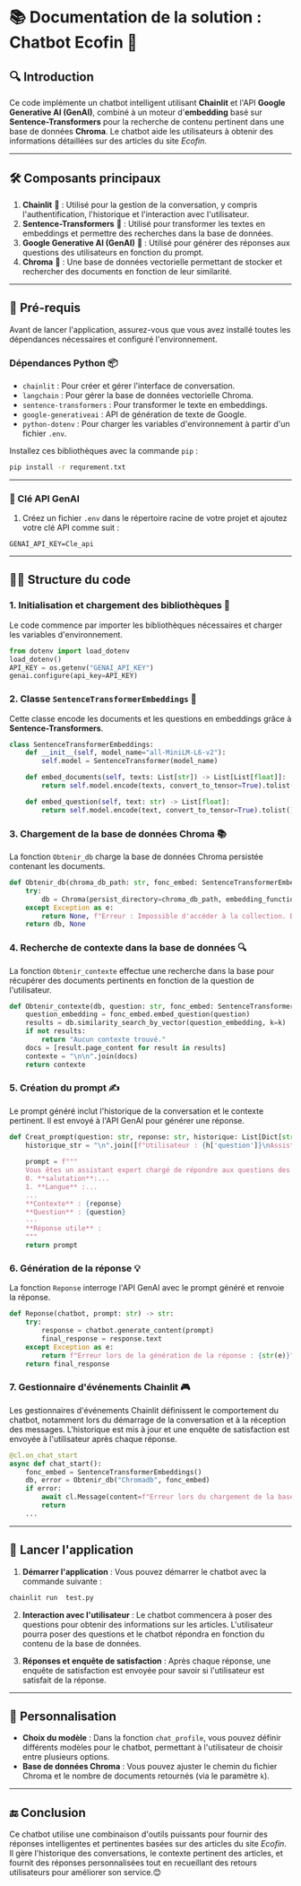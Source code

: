 # **📚 Documentation de la solution : Chatbot Ecofin 🤖**

## **🔍 Introduction**

Ce code implémente un chatbot intelligent utilisant **Chainlit** et l'API **Google Generative AI (GenAI)**, combiné à un moteur d'**embedding** basé sur **Sentence-Transformers** pour la recherche de contenu pertinent dans une base de données **Chroma**. Le chatbot aide les utilisateurs à obtenir des informations détaillées sur des articles du site *Ecofin*.

---

## **🛠 Composants principaux**

1. **Chainlit** 💬 : Utilisé pour la gestion de la conversation, y compris l'authentification, l'historique et l'interaction avec l'utilisateur.
2. **Sentence-Transformers** 🧠 : Utilisé pour transformer les textes en embeddings et permettre des recherches dans la base de données.
3. **Google Generative AI (GenAI)** 🤖 : Utilisé pour générer des réponses aux questions des utilisateurs en fonction du prompt.
4. **Chroma** 💾 : Une base de données vectorielle permettant de stocker et rechercher des documents en fonction de leur similarité.

---

## **🚀 Pré-requis**

Avant de lancer l'application, assurez-vous que vous avez installé toutes les dépendances nécessaires et configuré l'environnement.

### **Dépendances Python** 📦

- `chainlit` : Pour créer et gérer l'interface de conversation.
- `langchain` : Pour gérer la base de données vectorielle Chroma.
- `sentence-transformers` : Pour transformer le texte en embeddings.
- `google-generativeai` : API de génération de texte de Google.
- `python-dotenv` : Pour charger les variables d'environnement à partir d'un fichier `.env`.

Installez ces bibliothèques avec la commande `pip` :

```bash
pip install -r requrement.txt
```

---

### **🔑 Clé API GenAI**

1. Créez un fichier `.env` dans le répertoire racine de votre projet et ajoutez votre clé API comme suit :

```plaintext
GENAI_API_KEY=Cle_api
```

---

## **🧑‍💻 Structure du code**

### 1. **Initialisation et chargement des bibliothèques** 🔌

Le code commence par importer les bibliothèques nécessaires et charger les variables d'environnement.

```python
from dotenv import load_dotenv
load_dotenv()
API_KEY = os.getenv("GENAI_API_KEY")
genai.configure(api_key=API_KEY)
```

### 2. **Classe `SentenceTransformerEmbeddings` 🧠**

Cette classe encode les documents et les questions en embeddings grâce à **Sentence-Transformers**.

```python
class SentenceTransformerEmbeddings:
    def __init__(self, model_name="all-MiniLM-L6-v2"):
        self.model = SentenceTransformer(model_name)

    def embed_documents(self, texts: List[str]) -> List[List[float]]:
        return self.model.encode(texts, convert_to_tensor=True).tolist()

    def embed_question(self, text: str) -> List[float]:
        return self.model.encode(text, convert_to_tensor=True).tolist()
```

### 3. **Chargement de la base de données Chroma 📚**

La fonction `Obtenir_db` charge la base de données Chroma persistée contenant les documents.

```python
def Obtenir_db(chroma_db_path: str, fonc_embed: SentenceTransformerEmbeddings):
    try:
        db = Chroma(persist_directory=chroma_db_path, embedding_function=fonc_embed)
    except Exception as e:
        return None, f"Erreur : Impossible d'accéder à la collection. Détail : {str(e)}"
    return db, None
```

### 4. **Recherche de contexte dans la base de données 🔍**

La fonction `Obtenir_contexte` effectue une recherche dans la base pour récupérer des documents pertinents en fonction de la question de l'utilisateur.

```python
def Obtenir_contexte(db, question: str, fonc_embed: SentenceTransformerEmbeddings, k: int = 3) -> str:
    question_embedding = fonc_embed.embed_question(question)
    results = db.similarity_search_by_vector(question_embedding, k=k)
    if not results:
        return "Aucun contexte trouvé."
    docs = [result.page_content for result in results]
    contexte = "\n\n".join(docs)
    return contexte
```

### 5. **Création du prompt ✍️**

Le prompt généré inclut l'historique de la conversation et le contexte pertinent. Il est envoyé à l'API GenAI pour générer une réponse.

```python
def Creat_prompt(question: str, reponse: str, historique: List[Dict[str, str]]) -> str:
    historique_str = "\n".join([f"Utilisateur : {h['question']}\nAssistant : {h['response']}" for h in historique])
    
    prompt = f"""
    Vous êtes un assistant expert chargé de répondre aux questions des utilisateurs de manière claire, détaillée et précise. Voici les instructions à suivre :
    0. **salutation**:...
    1. **Langue** :...
    ...
    **Contexte** : {reponse}
    **Question** : {question}
    ---
    **Réponse utile** :
    """
    return prompt
```

### 6. **Génération de la réponse 💡**

La fonction `Reponse` interroge l'API GenAI avec le prompt généré et renvoie la réponse.

```python
def Reponse(chatbot, prompt: str) -> str:
    try:
        response = chatbot.generate_content(prompt)
        final_response = response.text
    except Exception as e:
        return f"Erreur lors de la génération de la réponse : {str(e)}"
    return final_response
```

### 7. **Gestionnaire d'événements Chainlit 🎮**

Les gestionnaires d'événements Chainlit définissent le comportement du chatbot, notamment lors du démarrage de la conversation et à la réception des messages. L'historique est mis à jour et une enquête de satisfaction est envoyée à l'utilisateur après chaque réponse.

```python
@cl.on_chat_start
async def chat_start():
    fonc_embed = SentenceTransformerEmbeddings()
    db, error = Obtenir_db("Chromadb", fonc_embed)
    if error:
        await cl.Message(content=f"Erreur lors du chargement de la base de données : {error}").send()
        return
    ...
```

---

## **🚀 Lancer l'application**

1. **Démarrer l'application** : Vous pouvez démarrer le chatbot avec la commande suivante :

```bash
chainlit run  test.py
```

2. **Interaction avec l'utilisateur** : Le chatbot commencera à poser des questions pour obtenir des informations sur les articles. L'utilisateur pourra poser des questions et le chatbot répondra en fonction du contenu de la base de données.

3. **Réponses et enquête de satisfaction** : Après chaque réponse, une enquête de satisfaction est envoyée pour savoir si l'utilisateur est satisfait de la réponse.

---

## **🎨 Personnalisation**

- **Choix du modèle** : Dans la fonction `chat_profile`, vous pouvez définir différents modèles pour le chatbot, permettant à l'utilisateur de choisir entre plusieurs options.
- **Base de données Chroma** : Vous pouvez ajuster le chemin du fichier Chroma et le nombre de documents retournés (via le paramètre `k`).

---

## **🔚 Conclusion**

Ce chatbot utilise une combinaison d'outils puissants pour fournir des réponses intelligentes et pertinentes basées sur des articles du site *Ecofin*. Il gère l'historique des conversations, le contexte pertinent des articles, et fournit des réponses personnalisées tout en recueillant des retours utilisateurs pour améliorer son service.😊



